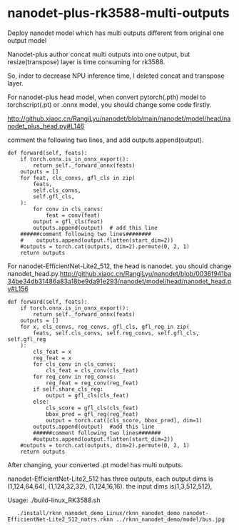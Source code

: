 # nanodet-plus-rk3588-multi-outputs
Deploy nanodet model which has multi outputs different from original one output model

Nanodet-plus author concat multi outputs into one output, but resize(transpose) layer is time consuming for rk3588.

So, inder to decrease NPU inference time, I deleted concat and transpose layer.

For nanodet-plus head model, when convert pytorch(.pth) model to torchscript(.pt) or .onnx model, you should change some code firstly.

http://github.xiaoc.cn/RangiLyu/nanodet/blob/main/nanodet/model/head/nanodet_plus_head.py#L146

comment the following two lines, and add outputs.append(output).

    def forward(self, feats):
        if torch.onnx.is_in_onnx_export():
            return self._forward_onnx(feats)
        outputs = []
        for feat, cls_convs, gfl_cls in zip(
            feats,
            self.cls_convs,
            self.gfl_cls,
        ):
            for conv in cls_convs:
                feat = conv(feat)
            output = gfl_cls(feat)
            outputs.append(output)  # add this line
        ######comment following two lines########
        #    outputs.append(output.flatten(start_dim=2))
        #outputs = torch.cat(outputs, dim=2).permute(0, 2, 1)
        return outputs
        
For nanodet-EfficientNet-Lite2_512, the head is nanodet. you should change nanodet_head.py.http://github.xiaoc.cn/RangiLyu/nanodet/blob/0036f941ba34be34db31486a83a18be9da91e293/nanodet/model/head/nanodet_head.py#L156

    def forward(self, feats):
        if torch.onnx.is_in_onnx_export():
            return self._forward_onnx(feats)
        outputs = []
        for x, cls_convs, reg_convs, gfl_cls, gfl_reg in zip(
            feats, self.cls_convs, self.reg_convs, self.gfl_cls, self.gfl_reg
        ):
            cls_feat = x
            reg_feat = x
            for cls_conv in cls_convs:
                cls_feat = cls_conv(cls_feat)
            for reg_conv in reg_convs:
                reg_feat = reg_conv(reg_feat)
            if self.share_cls_reg:
                output = gfl_cls(cls_feat)
            else:
                cls_score = gfl_cls(cls_feat)
                bbox_pred = gfl_reg(reg_feat)
                output = torch.cat([cls_score, bbox_pred], dim=1)
            outputs.append(output)  #add this line
            ######comment following two lines#######
            #outputs.append(output.flatten(start_dim=2))
        #outputs = torch.cat(outputs, dim=2).permute(0, 2, 1)
        return outputs
        
After changing,  your converted .pt model has multi outputs.

nanodet-EfficientNet-Lite2_512 has three outputs, each output dims is (1,124,64,64), (1,124,32,32), (1,124,16,16). 
the input dims is(1,3,512,512),

Usage: 
       ./build-linux_RK3588.sh

       ./install/rknn_nanodet_demo_Linux/rknn_nanodet_demo nanodet-EfficientNet-Lite2_512_notrs.rknn ../rknn_nanodet_demo/model/bus.jpg

